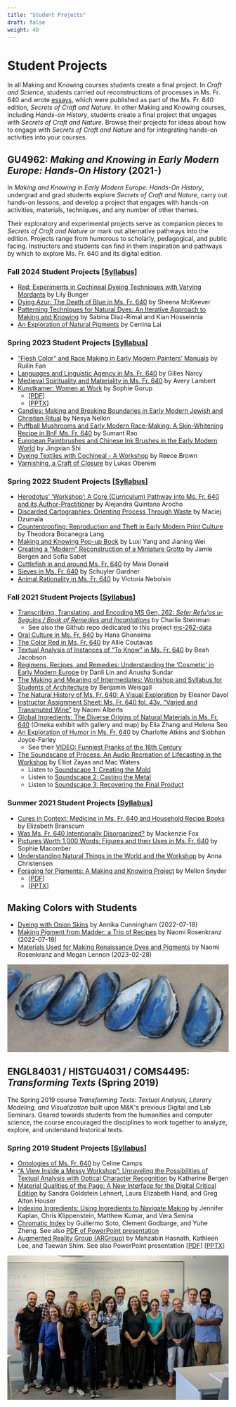 ```yaml
---
title: "Student Projects"
draft: false
weight: 40
---
```


# Student Projects
In all Making and Knowing courses students create a final project. In _Craft and Science_, students carried out reconstructions of processes in Ms. Fr. 640 and wrote [essays](https://edition640.makingandknowing.org/#/essays), which were published as part of the Ms. Fr. 640 edition, _Secrets of Craft and Nature_. In other Making and Knowing courses, including _Hands-on History_, students create a final project that engages with _Secrets of Craft and Nature_. Browse their projects for ideas about how to engage with _Secrets of Craft and Nature_ and for integrating hands-on activities into your courses.

## GU4962: _Making and Knowing in Early Modern Europe: Hands-On History_ (2021-)
In *Making and Knowing in Early Modern Europe: Hands-On History*, undergrad and grad students explore *Secrets of Craft and Nature*, carry out hands-on lessons, and develop a project that engages with hands-on activities, materials, techniques, and any number of other themes.

Their exploratory and experimental projects serve as companion pieces to *Secrets of Craft and Nature* or mark out alternative pathways into the edition. Projects range from humorous to scholarly, pedagogical, and public facing. Instructors and students can find in them inspiration and pathways by which to explore Ms. Fr. 640 and its digital edition.

### Fall 2024 Student Projects [[Syllabus](/documents/pdf/syllabus_fa24_gu4962-hands-on-history.pdf)]
- [Red: Experiments in Cochineal Dyeing Techniques with Varying Mordants](/documents/pdf/fa24_bunger-lily_final-project_cochineal.pdf) by Lily Bunger
- [Dying Azur: The Death of Blue in Ms. Fr. 640](/documents/pdf/fa24_mckeever-sheena_final-project_azur.pdf) by Sheena McKeever
- [Patterning Techniques for Natural Dyes: An Iterative Approach to Making and Knowing](/documents/pdf/fa24_hosseinnia-kian_diaz-rimal-sabina_final-project_textiles.pdf) by Sabina Diaz-Rimal and Kian Hosseinnia
- [An Exploration of Natural Pigments](/documents/pdf/fa24_lai-cerrina_final-project_pigments.pdf) by Cerrina Lai

### Spring 2023 Student Projects [[Syllabus](/documents/pdf/syllabus_sp23_gu4962-hands-on-history.pdf)]
- [“Flesh Color” and Race Making in Early Modern Painters’ Manuals](/resources/student-projects/sp23_fan_ruilin_final-project_flesh-color/) by Ruilin Fan
-  [Languages and Linguistic Agency in Ms. Fr. 640](/resources/student-projects/sp23_narcy_gilles_final-project_languages/) by Gilles Narcy
-  [Medieval Spirituality and Materiality in Ms. Fr. 640](/resources/student-projects/sp23_lambert-avery_final-project_medieval-spirituality/) by Avery Lambert
-  [Kunstkamer: Women at Work](/documents/pdf/sp23_gorup_sophie_final-project_women-at-work.pdf) by Sophie Gorup 
     - [[PDF](/documents/pdf/sp23_gorup_sophie_final-project_women-at-work.pdf)]
     - [[PPTX](/documents/student-projects/sp23_gorup_sophie_final-project_women-at-work.pptx)]
-  [Candles: Making and Breaking Boundaries in Early Modern Jewish and Christian Ritual](/resources/student-projects/sp23_nelkin-nesya_final-project_candles/) by Nesya Nelkin
-  [Puffball Mushrooms and Early Modern Race-Making: A Skin-Whitening Recipe in BnF Ms. Fr. 640](/resources/student-projects/sp23_rao-sumant_final-project_puffball/) by Sumant Rao
-  [European Paintbrushes and Chinese Ink Brushes in the Early Modern World](/resources/student-projects/sp23_shi-jingxian_final-project_paintbrushes/) by Jingxian Shi
-  [Dyeing Textiles with Cochineal - A Workshop](/resources/student-projects/sp23_brown-reece_final-project_dye-workshop/) by Reece Brown
-  [Varnishing, a Craft of Closure](/resources/student-projects/sp23_oberem-lukas_final-project_varnish/) by Lukas Oberem

### Spring 2022 Student Projects [[Syllabus](/documents/pdf/syllabus_sp22_gu4962-hands-on-history.pdf)]
-   [Herodotus’ ‘Workshop’: A Core (Curriculum) Pathway into Ms. Fr. 640 and its Author-Practitioner](/resources/student-projects/sp22_arocho_alejandra_herodotus-workshop/) by Alejandra Quintana Arocho
-   [Discarded Cartographies: Orienting Process Through Waste](/documents/pdf/sp22_dzumala_maciej_discards.pdf) by Maciej Dzumala
-   [Counterproofing: Reproduction and Theft in Early Modern Print Culture](/resources/student-projects/sp22_lang_theodora_counterproofing/) by Theodora Bocanegra Lang
-   [Making and Knowing Pop-up Book](/resources/student-projects/sp22_wei-yang_jianing-luxi_popup/) by Luxi Yang and Jianing Wei
-   [Creating a “Modern” Reconstruction of a Miniature Grotto](/resources/student-projects/sp22_bergen-sabet_jamie-sofia_final-project_grotto/) by Jamie Bergen and Sofia Sabet
-   [Cuttlefish in and around Ms. Fr. 640](/resources/student-projects/sp22_donald_maia_final-project_cuttlebone/) by Maia Donald
-   [Sieves in Ms. Fr. 640](/resources/student-projects/sp22_gardner_schuyler_final-project-sieves/) by Schuyler Gardner
-   [Animal Rationality in Ms. Fr. 640](/resources/student-projects/sp22_nebolsin_victoria_final-project_animal-rationality/) by Victoria Nebolsin

### Fall 2021 Student Projects [[Syllabus](/documents/pdf/syllabus_fa21_gu4962-hands-on-history.pdf)]

-   [Transcribing, Translating, and Encoding MS Gen, 262: _Sefer Refu'os u-Segulos / Book of Remedies and Incantations_](/resources/student-projects/fa21_steinman_charlie_final-project-ms262/) by Charlie Steinman
    -   See also the Github repo dedicated to this project [ms-262-data](https://github.com/cu-mkp/ms-262-data)
-   [Oral Culture in Ms. Fr. 640](/resources/student-projects/fa21_ghoneima_hana_final-project-oral-culture/) by Hana Ghoneima
-   [The Color Red in Ms. Fr. 640](/resources/student-projects/fa21_coutavas_allie_final-project-reds/) by Allie Coutavas
-   [Textual Analysis of Instances of “To Know” in Ms. Fr. 640](/resources/student-projects/fa21_jacobson_beah_final-project-know/) by Beah Jacobson
-   [Regimens, Recipes, and Remedies: Understanding the ‘Cosmetic’ in Early Modern Europe](/resources/student-projects/fa21_lin-sundar_danli-anusha_final-project_regimens-remedies/) by Danli Lin and Anusha Sundar
-   [The Making and Meaning of Intermediates: Workshop and Syllabus for Students of Architecture](/resources/student-projects/fa21_weisgall_benjamin_final-project-architecture-workshop/) by Benjamin Weisgall
-  [The Natural History of Ms. Fr. 640: A Visual Exploration](/documents/pdf/fa21_davol_eleanor_final-project-nat-history.pdf) by Eleanor Davol
-  [Instructor Assignment Sheet: Ms. Fr. 640 fol. 43v, “Varied and Transmuted Wine”](/resources/student-projects/fa21_alberts_naomi_final-project_ph-lesson/) by Naomi Alberts
-   [Global Ingredients: The Diverse Origins of Natural Materials in Ms. Fr. 640](https://catapanoth.com/omandka/exhibits/show/global-ingredients--the-divers) (Omeka exhibit with gallery and map) by Elia Zhang and Helena Seo
-  [An Exploration of Humor in Ms. Fr. 640](/resources/student-projects/fa21_atkins-joyce-farley_charlotte-siobhan_pranks/) by Charlotte Atkins and Siobhan Joyce-Farley
    -   See their [VIDEO: Funniest Pranks of the 16th Century](https://youtu.be/BFK71x0bvuE)
-  [The Soundscape of Process: An Audio Recreation of Lifecasting in the Workshop](/resources/student-projects/fa21_zayas-waters_elliot-mac_final-project-soundscape/) by Elliot Zayas and Mac Waters
    -   Listen to [Soundscape 1: Creating the Mold](https://vimeo.com/672477385)
    -   Listen to [Soundscape 2: Casting the Metal](https://vimeo.com/672823504)
    -   Listen to [Soundscape 3: Recovering the Final Product](https://vimeo.com/672823543)

### Summer 2021 Student Projects [[Syllabus](/documents/pdf/syllabus_su21_gu4962-hands-on-history.pdf)]

-   [Cures in Context: Medicine in Ms. Fr. 640 and Household Recipe Books](/resources/student-projects/su21_branscum_elizabeth_final-project-medicinal/) by Elizabeth Branscum
-   [Was Ms. Fr. 640 Intentionally Disorganized?](/resources/student-projects/su21_fox_mackenzie_final-project-disorganization/) by Mackenzie Fox
-   [Pictures Worth 1,000 Words: Figures and their Uses in Ms. Fr. 640](/resources/student-projects/su21_macomber_sophie_final-project-figures/) by Sophie Macomber
-   [Understanding Natural Things in the World and the Workshop](/resources/student-projects/su21_christensen_anna_final-project-natural-things/) by Anna Christensen
-   [Foraging for Pigments: A Making and Knowing Project](/documents/pdf/su21_snyder_mellon_final-project-pigments.pdf) by Mellon Snyder 
     - [[PDF](/documents/pdf/su21_snyder_mellon_final-project-pigments.pdf)]
     - [[PPTX](/documents/student-projects/su21_snyder_mellon_final-project-pigments.pptx)]

## Making Colors with Students

-  [Dyeing with Onion Skins](/resources/student-projects/su22_fld_cunningham_annika_onion-skin-dyeing/) by Annika Cunningham (2022-07-18)
-  [Making Pigment from Madder: a Trio of Recipes](/resources/activity-sheets/sp22_fld_rosenkranz_naomi_madder-lake-trio/) by Naomi Rosenkranz (2022-07-19)
-  [Materials Used for Making Renaissance Dyes and Pigments](/documents/pdf/2023_dyes-pigments_samples.pdf) by Naomi Rosenkranz and Megan Lennon (2023-02-28)

![azurite shells](/images/azurite-shells.jpg)

## ENGL84031 / HISTGU4031 / COMS4495: _Transforming Texts_ (Spring 2019)

The Spring 2019 course _Transforming Texts: Textual Analysis, Literary Modeling, and Visualization_ built upon M&K's previous Digital and Lab Seminars. Geared towards students from the humanities and computer science, the course encouraged the disciplines to work together to analyze, explore, and understand historical texts. 

### Spring 2019 Student Projects [[Syllabus](/documents/pdf/syllabus_sp19_gu4031-transforming-texts.pdf)]

-   [Ontologies of Ms. Fr. 640](/documents/pdf/SP19_Camps_Ontologies-of-Ms-Fr-640.pdf) by Celine Camps
-   [“A View Inside a Messy Workshop”: Unraveling the Possibilities of Textual Analysis with Optical Character Recognition](/documents/pdf/SP19_Bergen_Textual-Analysis-with-Optical-Character-Recognition.pdf) by Katherine Bergen
-   [Material Qualities of the Page: A New Interface for the Digital Critical Edition](/documents/pdf/SP19_Lehnert-Hand-Houser_Material-Qualities-of-the-Page.pdf) by Sandra Goldstein Lehnert, Laura Elizabeth Hand, and Greg Alton Houser
-   [Indexing Ingredients: Using Ingredients to Navigate Making](/documents/pdf/SP19_Kaplan_Indexing-Ingredients.pdf) by Jennifer Kaplan, Chris Klippenstein, Matthew Kumar, and Vera Senina
-   [Chromatic Index](/documents/pdf/SP19_Soto_Chromatic-Index.pdf) by Guillermo Soto, Clement Godbarge, and Yuhe Zheng. See also [PDF of PowerPoint presentation](/documents/pdf/SP19_Chromatic-Index-Presentation.pdf)
-   [Augmented Reality Group (ARGroup)](/documents/pdf/SP19_ARGroup.pdf) by Mahzabin Hasnath, Kathleen Lee, and Taewan Shim. See also PowerPoint presentation [[PDF](/documents/pdf/SP19_ARGroup-Presentation.pdf)] [[PPTX](/documents/student-projects/SP19_ARGroup-Presentation.pptx)]

![2018 Paleography](/images/2018_paleography_toulouse_for-webpages.jpg)
